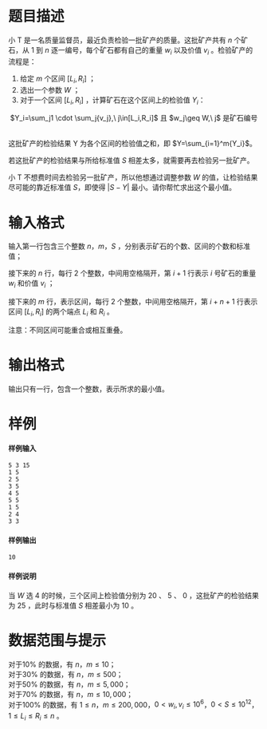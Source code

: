 
# 题目描述

小 T 是一名质量监督员，最近负责检验一批矿产的质量。这批矿产共有 $n$ 个矿石，从 $1$ 到 $n$ 逐一编号，每个矿石都有自己的重量 $w_i$ 以及价值 $v_i$ 。检验矿产的流程是：

1. 给定 $m$ 个区间 $[L_i,R_i]$ ；
2. 选出一个参数 $W$ ；
3. 对于一个区间 $[L_i,R_i]$ ，计算矿石在这个区间上的检验值 $Y_i$：

<center> $Y_i=\sum_j1 \cdot \sum_j{v_j},\ j\in[L_i,R_i]$ 且 $w_j\geq W,\ j$ 是矿石编号 </center>
<br>

这批矿产的检验结果 Y 为各个区间的检验值之和，即 $Y=\sum_{i=1}^m{Y_i}$。

若这批矿产的检验结果与所给标准值 $S$ 相差太多，就需要再去检验另一批矿产。

小 T 不想费时间去检验另一批矿产，所以他想通过调整参数 $W$ 的值，让检验结果尽可能的靠近标准值 $S$，即使得 $|S-Y|$ 最小。请你帮忙求出这个最小值。 

# 输入格式

输入第一行包含三个整数 $n，m，S$ ，分别表示矿石的个数、区间的个数和标准值；

接下来的 $n$ 行，每行 $2$ 个整数，中间用空格隔开，第 $i+1$ 行表示 $i$ 号矿石的重量 $w_i$ 和价值 $v_i$ ；

接下来的 $m$ 行，表示区间，每行 $2$ 个整数，中间用空格隔开，第 $i+n+1$ 行表示区间 $[L_i,R_i]$ 的两个端点 $L_i$ 和 $R_i$ 。

注意：不同区间可能重合或相互重叠。 

# 输出格式

输出只有一行，包含一个整数，表示所求的最小值。

# 样例

#### 样例输入
```plain
5 3 15
1 5
2 5
3 5
4 5
5 5
1 5
2 4
3 3
```

#### 样例输出
```plain
10
```

#### 样例说明

当 $W$ 选 $4$ 的时候，三个区间上检验值分别为 $20$ 、 $5$ 、 $0$ ，这批矿产的检验结果为 $25$ ，此时与标准值 $S$ 相差最小为 $10$ 。 

# 数据范围与提示

对于$10\%$ 的数据，有 $n，m\leq10$；  
对于$30\%$ 的数据，有 $n，m\leq500$；  
对于$50\%$ 的数据，有 $n，m\leq5,000$；  
对于$70\%$ 的数据，有 $n，m\leq10,000$；  
对于$100\%$ 的数据，有 $1\leq n，m\leq 200,000$，$0 < w_i, v_i\leq 10^6$，$0 < S\leq 10^{12}$，$1\leq L_i \leq R_i \leq n$ 。


